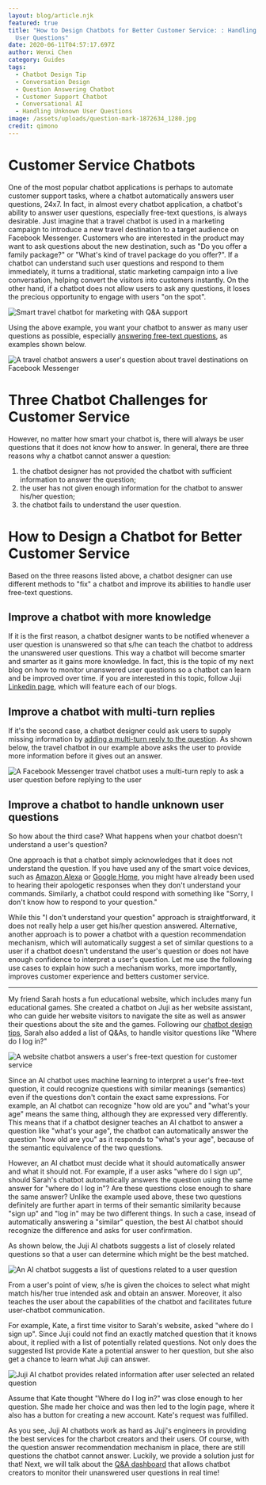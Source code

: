 ```yaml
---
layout: blog/article.njk
featured: true
title: "How to Design Chatbots for Better Customer Service: : Handling Unknown
  User Questions"
date: 2020-06-11T04:57:17.697Z
author: Wenxi Chen
category: Guides
tags:
  - Chatbot Design Tip
  - Conversation Design
  - Question Answering Chatbot
  - Customer Support Chatbot
  - Conversational AI
  - Handling Unknown User Questions
image: /assets/uploads/question-mark-1872634_1280.jpg
credit: qimono
---
```

# Customer Service Chatbots

One of the most popular chatbot applications is perhaps to automate customer support tasks, where a chatbot automatically answers user questions, 24x7. In fact, in almost every chatbot application, a chatbot's ability to answer user questions, especially free-text questions, is always desirable. Just imagine that a travel chatbot is used in a marketing campaign to introduce a new travel destination to a target audience on Facebook Messenger. Customers who are interested in the product may want to ask questions about the new destination, such as "Do you offer a family package?" or "What's kind of travel package do you offer?". If a chatbot can understand such user questions and respond to them immediately, it turns a traditional, static marketing campaign into a live conversation, helping convert the visitors into customers instantly. On the other hand, if a chatbot does not allow users to ask any questions, it loses the precious opportunity to engage with users "on the spot".

![Smart travel chatbot for marketing with Q&A support](/assets/uploads/screen-shot-2020-06-13-at-10.56.15-pm.png "Conversational Marketing for Travel with Q&A chatbot")

Using the above example, you want your chatbot to answer as many user questions as possible, especially [answering free-text questions](https://juji.io/blog/building-a-smart-chatbot-in-a-few-minutes-to-answer-free-text-questions/), as examples shown below.

![A travel chatbot answers a user's question about travel destinations on Facebook Messenger](/assets/uploads/screen-shot-2020-06-13-at-11.19.08-pm.png "A Facebook Messenger travel chatbot answers a user's question about travel packages.")

# Three Chatbot Challenges for Customer Service

However, no matter how smart your chatbot is, there will always be user questions that it does not know how to answer. In general, there are three reasons why a chatbot cannot answer a question: 

1. the chatbot designer has not provided the chatbot with sufficient information to answer the question;
2. the user has not given enough information for the chatbot to answer his/her question;
3. the chatbot fails to understand the user question. 

# How to Design a Chatbot for Better Customer Service

Based on the three reasons listed above, a chatbot designer can use different methods to "fix" a chatbot and improve its abilities to handle user free-text questions. 

## Improve a chatbot with more knowledge 

If it is the first reason, a chatbot designer wants to be notified whenever a user question is unanswered so that s/he can teach the chatbot to address the unanswered user questions. This way a chatbot will become smarter and smarter as it gains more knowledge. In fact, this is the topic of my next blog on how to monitor unanswered user questions so a chatbot can learn and be improved over time.  if you are interested in this topic, follow Juji [Linkedin page](https://www.linkedin.com/company/juji), which will feature each of our blogs.  

## Improve a chatbot with multi-turn replies

If it's the second case,  a chatbot designer could ask users to supply missing information by [adding a multi-turn reply to the question](https://juji.io/blog/how-to-make-your-chatbot-to-answer-non-trivial-questions/). As shown below, the travel chatbot in our example above asks the user to provide more information before it gives out an answer.

 

![A Facebook Messenger travel chatbot uses a multi-turn reply to ask a user question before replying to the user](/assets/uploads/screen-shot-2020-06-13-at-11.19.31-pm.png "A Facebook Messenger travel chatbot answers a user's question about travel promotions. In this multi-turn Q&A, the chatbot asks the user a question before it replies.")

## Improve a chatbot to handle unknown user questions 

So how about the third case? What happens when your chatbot doesn't understand a user's question?

One approach is that a chatbot simply acknowledges that it does not understand the question. If you have used any of the smart voice devices, such as [Amazon Alexa](https://en.wikipedia.org/wiki/Amazon_Alexa) or [Google Home](https://en.wikipedia.org/wiki/Google_Nest_(smart_speakers)), you might have already been used to hearing their apologetic responses when they don't understand your commands.  Similarly, a chatbot could respond with something like  "Sorry, I don't know how to respond to your question." 

While this "I don't understand your question" approach is straightforward, it does not really help a user get his/her question answered. Alternative, another approach is to  power a chatbot with a question recommendation mechanism, which will automatically suggest a set of similar questions to a user if a chatbot doesn't understand the user's question or does not have enough confidence to interpret a user's question.  Let me use the following use cases to explain how such a mechanism works, more importantly, improves customer experience and betters customer service. 

- - -

My friend Sarah hosts a fun educational website, which includes many fun educational games. She created a chatbot on Juji as her website assistant, who can guide her website visitors to navigate the site as well as answer their questions about the site and the games. Following our [chatbot design tips](https://juji.io/docs/chatbot-design-tips/#prepare-qa-list-and-chitchats), Sarah also added a list of Q&As, to handle visitor questions like "Where do I log in?" 

![A website chatbot answers a user's free-text question for customer service](/assets/uploads/screen-shot-2020-06-07-at-12.29.49-pm.png "A website chatbot answers a user's free-text question for customer service")

Since an AI chatbot uses machine learning to interpret a user's free-text question, it could recognize questions with similar meanings (semantics) even if the questions don't contain the exact same expressions. For example, an AI chatbot can recognize "how old are you" and "what's your age" means the same thing, although they are expressed very differently. This means that if a chatbot designer teaches an AI chatbot to answer a question like "what's your age", the chatbot can automatically answer the question "how old are you" as it responds to "what's your age", because of the semantic equivalence of the two questions. 

However, an AI chatbot must decide what it should automatically answer and what it should not. For example, if a user asks "where do I sign up", should Sarah's chatbot automatically answers the question using the same answer for "where do I log in"? Are these questions close enough to share the same answer?  Unlike the example used above, these two questions definitely are further apart in terms of their semantic similarity because "sign up" and "log in" may be two different things. In such a case,  insead of automatically answering a "similar" question, the best AI chatbot should recognize the difference and asks for user confirmation. 

As shown below, the Juji AI chatbots suggests a list of closely related questions so that a user can determine which might be the best matched. 

![An AI chatbot suggests a list of questions related to a user question](/assets/uploads/screen-shot-2020-06-07-at-12.40.39-pm.png "An AI chatbot suggests a list of questions related to a user question.")

From a user's point of view, s/he is given the choices to select what might match his/her true intended ask and obtain an answer. Moreover, it also teaches the user about the capabilities of the chatbot and facilitates future user-chatbot communication.

For example,  Kate, a first time visitor to Sarah's website, asked "where do I sign up". Since Juji could not find an exactly matched question that it knows about, it replied with a list of potentially related questions. Not only does the suggested list provide Kate a potential answer to her question, but she also get a chance to learn what Juji can answer. 

![Juji AI chatbot provides related information after user selected an related question](/assets/uploads/screen-shot-2020-06-07-at-12.41.49-pm.png "Juji AI chatbot provides related information after user selected an related question")

Assume that Kate thought "Where do I log in?" was close enough to her question. She made her choice and was then led to the login page, where it also has a button for creating a new account. Kate's request was fulfilled. 

As you see, Juji AI chatbots work as hard as Juji's engineers in providing the best services for the charbot creators and their users. Of course, with the question answer recommendation mechanism in place, there are still questions the chatbot cannot answer. Luckily, we provide a solution just for that! Next, we will talk about the [Q&A dashboard](https://juji.io/docs/design/#handle-free-text-qas) that allows chatbot creators to monitor their unanswered user questions in real time!